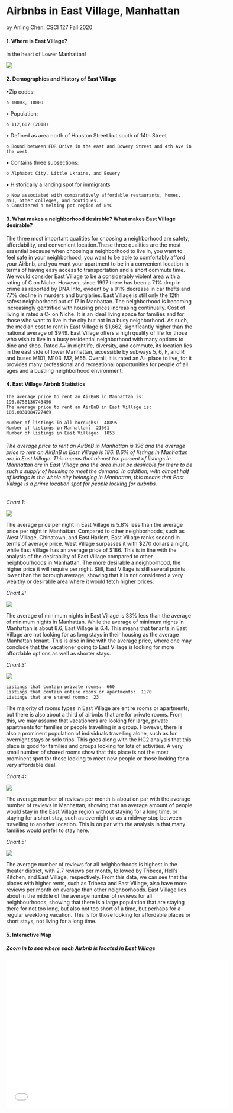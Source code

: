 # Airbnbs in East Village, Manhattan
by Anling Chen. CSCI 127 Fall 2020
#### 1. Where is East Village?

In the heart of Lower Manhattan!

<img src="Highlighted Region East Village.png" class="inline"/>

#### 2. Demographics and History of East Village

•Zip codes:

    o 10003, 10009

• Population:

    o 112,607 (2018)

• Defined as area north of Houston Street but south of 14th Street

    o Bound between FDR Drive in the east and Bowery Street and 4th Ave in the west

• Contains three subsections:

    o Alphabet City, Little Ukraine, and Bowery

• Historically a landing spot for immigrants

    o Now associated with comparatively affordable restaurants, homes, NYU, other colleges, and boutiques.
    o Considered a melting pot region of NYC

#### 3. What makes a neighborhood desirable? What makes East Village desirable?

The three most important qualities for choosing a neighborhood are safety, affordability, and convenient location.These three qualities are the most essential because when choosing a neighborhood to live in, you want to feel safe in your neighborhood, you want to be able to comfortably afford your Airbnb, and you want your apartment to be in a convenient location in terms of having easy access to transportation and a short commute time. We would consider East Village to be a considerably violent area with a rating of C on Niche. However, since 1997 there has been a 71% drop in crime as reported by DNA Info, evident by a 91% decrease in car thefts and 77% decline in murders and burglaries. East Village is still only the 12th safest neighborhood out of 17 in Manhattan. The neighborhood is becoming increasingly gentrified with housing prices increasing continually. Cost of living is rated a C- on Niche. It is an ideal living space for families and for those who want to live in the city but not in a busy neighborhood. As such, the median cost to rent in East Village is $1,662, significantly higher than the national average of $949. East Village offers a high quality of life for those who wish to live in a busy residential neighborhood with many options to dine and shop. Rated A+ in nightlife, diversity, and commute, its location lies in the east side of lower Manhattan, accessible by subways 5, 6, F, and R and buses M101, M103, M2, M55.  Overall, it is rated an A+ place to live, for it provides many professional and recreational opportunities for people of all ages and a bustling neighborhood environment.

#### 4. East Village Airbnb Statistics 

    The average price to rent an AirBnB in Manhattan is:  196.8758136743456
    The average price to rent an AirBnB in East Village is:  186.0831084727469
    
    Number of listings in all boroughs:  48895
    Number of listings in Manhattan:  21661
    Number of listings in East Village:  1853
    
###### The average price to rent an AirBnB in Manhattan is 196 and the average price to rent an AirBnB in East Village is 186. 8.6% of listings in Manhattan are in East Village. This means that almost ten percent of listings in Manhattan are in East Village and the area must be desirable for there to be such a supply of housing to meet the demand. In addition, with almost half of listings in the whole city belonging in Manhattan, this means that East Village is a prime location spot for people looking for airbnbs. 

_Chart 1:_

<img src="Average price compared to other neighborhoods.png" class="inline"/>

The average price per night in East Village is 5.8% less than the average price per night in Manhattan. Compared to other neighborhoods, such as West Village, Chinatown, and East Harlem, East Village ranks second in terms of average price. West Village surpasses it with $270 dollars a night, while East Village has an average price of $186. This is in line with the analysis of the desirability of East Village compared to other neighbourhoods in Manhattan. The more desirable a neighborhood, the higher price it will require per night. Still, East Village is still several points lower than the borough average, showing that it is not considered a very wealthy or desirable area where it would fetch higher prices.

_Chart 2:_ 
 
<img src="Average amount of minimum nights compared to other neighborhoods.png" class="inline"/>

The average of minimum nights in East Village is 33% less than the average of minimum nights in Manhattan. While the average of minimum nights in Manhattan is about 8.6, East Village is 6.4. This means that tenants in East Village are not looking for as long stays in their housing as the average Manhattan tenant. This is also in line with the average price, where one may conclude that the vacationer going to East Village is looking for more affordable options as well as shorter stays. 

_Chart 3:_

<img src="Pie graph of room type listings.png" class="inline"/>

    Listings that contain private rooms:  660
    Listings that contain entire rooms or apartments:  1170
    Listings that are shared rooms:  23

The majority of rooms types in East Village are entire rooms or apartments, but there is also about a third of airbnbs that are for private rooms. From this, we may assume that vacationers are looking for large, private apartments for families or people travelling in a group. However, there is also a prominent population of individuals travelling alone, such as for overnight stays or solo trips. This goes along with the HC2 analysis that this place is good for families and groups looking for lots of activities. A very small number of shared rooms show that this place is not the most prominent spot for those looking to meet new people or those looking for a very affordable deal. 

_Chart 4:_

<img src="Average number of reviews for all nbhds.png" class="inline"/>

The average number of reviews per month is about on par with the average number of reviews in Manhattan, showing that an average amount of people would stay in the East Village region without staying for a long time, or staying for a short stay, such as overnight or as a midway stop between travelling to another location. This is on par with the analysis in that many families would prefer to stay here. 

_Chart 5:_

<img src="Average number of reviews for all manhattan.png" class="inline"/>

The average number of reviews for all neighborhoods is highest in the theater district, with 2.7 reviews per month, followed by Tribeca, Hell’s Kitchen, and East Village, respectively. From this data, we can see that the places with higher rents, such as Tribeca and East Village, also have more reviews per month on average than other neighborhoods. East Village lies about in the middle of the average number of reviews for all neighbourhoods, showing that there is a large population that are staying there for not too long, but also not too short of a time, but perhaps for a regular weeklong vacation. This is for those looking for affordable places or short stays, not living for a long time. 

#### 5. Interactive Map

##### Zoom in to see where each Airbnb is located in East Village
<iframe src="airbnblocations.html" width="600" height="400" frameborder="0" frameborder="0" marginwidth="0" marginheight="0" allowfullscreen></iframe>
